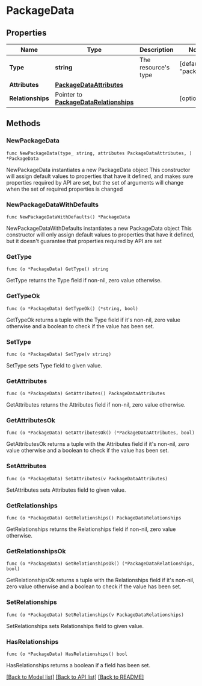 # PackageData

## Properties

Name | Type | Description | Notes
------------ | ------------- | ------------- | -------------
**Type** | **string** | The resource&#39;s type | [default to "packages"]
**Attributes** | [**PackageDataAttributes**](PackageDataAttributes.md) |  | 
**Relationships** | Pointer to [**PackageDataRelationships**](PackageDataRelationships.md) |  | [optional] 

## Methods

### NewPackageData

`func NewPackageData(type_ string, attributes PackageDataAttributes, ) *PackageData`

NewPackageData instantiates a new PackageData object
This constructor will assign default values to properties that have it defined,
and makes sure properties required by API are set, but the set of arguments
will change when the set of required properties is changed

### NewPackageDataWithDefaults

`func NewPackageDataWithDefaults() *PackageData`

NewPackageDataWithDefaults instantiates a new PackageData object
This constructor will only assign default values to properties that have it defined,
but it doesn't guarantee that properties required by API are set

### GetType

`func (o *PackageData) GetType() string`

GetType returns the Type field if non-nil, zero value otherwise.

### GetTypeOk

`func (o *PackageData) GetTypeOk() (*string, bool)`

GetTypeOk returns a tuple with the Type field if it's non-nil, zero value otherwise
and a boolean to check if the value has been set.

### SetType

`func (o *PackageData) SetType(v string)`

SetType sets Type field to given value.


### GetAttributes

`func (o *PackageData) GetAttributes() PackageDataAttributes`

GetAttributes returns the Attributes field if non-nil, zero value otherwise.

### GetAttributesOk

`func (o *PackageData) GetAttributesOk() (*PackageDataAttributes, bool)`

GetAttributesOk returns a tuple with the Attributes field if it's non-nil, zero value otherwise
and a boolean to check if the value has been set.

### SetAttributes

`func (o *PackageData) SetAttributes(v PackageDataAttributes)`

SetAttributes sets Attributes field to given value.


### GetRelationships

`func (o *PackageData) GetRelationships() PackageDataRelationships`

GetRelationships returns the Relationships field if non-nil, zero value otherwise.

### GetRelationshipsOk

`func (o *PackageData) GetRelationshipsOk() (*PackageDataRelationships, bool)`

GetRelationshipsOk returns a tuple with the Relationships field if it's non-nil, zero value otherwise
and a boolean to check if the value has been set.

### SetRelationships

`func (o *PackageData) SetRelationships(v PackageDataRelationships)`

SetRelationships sets Relationships field to given value.

### HasRelationships

`func (o *PackageData) HasRelationships() bool`

HasRelationships returns a boolean if a field has been set.


[[Back to Model list]](../README.md#documentation-for-models) [[Back to API list]](../README.md#documentation-for-api-endpoints) [[Back to README]](../README.md)


